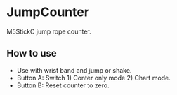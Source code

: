 # JumpCounter
M5StickC jump rope counter.

## How to use
- Use with wrist band and jump or shake.
- Button A: Switch 1) Conter only mode 2) Chart mode.
- Button B: Reset counter to zero.
